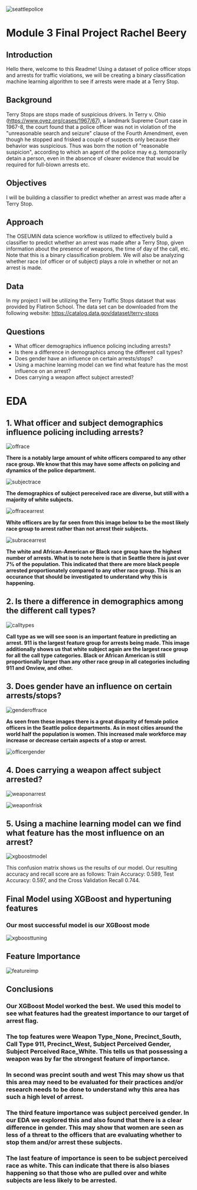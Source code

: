 ![seattlepolice](https://downtownseattle.org/app/uploads/2020/07/Seattle-police-cruiser-4x3-v1-1280x0-c-default.jpg)

# Module 3 Final Project Rachel Beery

## Introduction

Hello there, welcome to this Readme! Using a dataset of police officer stops and arrests for traffic violations, we will be creating a binary classification machine learning algorithm to see if arrests were made at a Terry Stop. 

## Background

Terry Stops are stops made of suspicious drivers. In Terry v. Ohio (https://www.oyez.org/cases/1967/67), a landmark Supreme Court case in 1967-8, the court found that a police officer was not in violation of the "unreasonable search and seizure" clause of the Fourth Amendment, even though he stopped and frisked a couple of suspects only because their behavior was suspicious. Thus was born the notion of "reasonable suspicion", according to which an agent of the police may e.g. temporarily detain a person, even in the absence of clearer evidence that would be required for full-blown arrests etc. 

## Objectives

I will be building a classifier to predict whether an arrest was made after a Terry Stop.

## Approach

The OSEUMiN data science workflow is utilized to effectively build a classifier to predict whether an arrest was made after a Terry Stop, given information about the presence of weapons, the time of day of the call, etc. Note that this is a binary classification problem. We will also be analyzing whether race (of officer or of subject) plays a role in whether or not an arrest is made.

## Data

In my project I will be utilizing the Terry Traffic Stops dataset that was provided by Flatiron School. The data set can be downloaded from the following website: https://catalog.data.gov/dataset/terry-stops
 
## Questions

- What officer demographics influence policing including arrests?
- Is there a difference in demographics among the different call types?
- Does gender have an influence on certain arrests/stops?
- Using a machine learning model can we find what feature has the most influence on an arrest?
- Does carrying a weapon affect subject arrested?

# EDA

## 1. What officer and subject demographics influence policing including arrests?

![offrace](https://github.com/rachelbeery/dsc-mod-3-project-v2-1-onl01-dtsc-ft-070620/blob/master/images/offdemos.png?raw=true)

**There is a notably large amount of white officers compared to any other race group. We know that this may have some affects on policing and dynamics of the police department.** 

![subjectrace](https://github.com/rachelbeery/dsc-mod-3-project-v2-1-onl01-dtsc-ft-070620/blob/master/images/offrace.png?raw=true)

**The demographics of subject pereceived race are diverse, but still with a majority of white subjects.**

![offracearrest](https://github.com/rachelbeery/dsc-mod-3-project-v2-1-onl01-dtsc-ft-070620/blob/master/images/offracearrest.png?raw=true)

**White officers are by far seen from this image below to be the most likely race group to arrest rather than not arrest their subjects.**

![subracearrest](https://github.com/rachelbeery/dsc-mod-3-project-v2-1-onl01-dtsc-ft-070620/blob/master/images/subracearrest.png?raw=true)

**The white and African-American or Black race group have the highest number of arrests. What is to note here is that in Seattle there is just over 7% of the population. This indicated that there are more black people arrested proportionately compared to any other race group. This is an occurance that should be investigated to understand why this is happening.** 


## 2. Is there a difference in demographics among the different call types?

![calltypes](https://github.com/rachelbeery/dsc-mod-3-project-v2-1-onl01-dtsc-ft-070620/blob/master/images/calldemos.png?raw=true)

**Call type as we will see soon is an important feature in predicting an arrest. 911 is the largest feature group for arrests being made. This image additionally shows us that white subject again are the largest race group for all the call type categories. Black or African American is still proportionally larger than any other race group in all categories including 911 and Onview, and other.** 


## 3. Does gender have an influence on certain arrests/stops?

![genderoffrace](https://github.com/rachelbeery/dsc-mod-3-project-v2-1-onl01-dtsc-ft-070620/blob/master/images/genderoffrace.png?raw=true)

**As seen from these images there is a great disparity of female police officers in the Seattle police departments. As in most cities around the world half the population is women. This increased male workforce may increase or decrease certain aspects of a stop or arrest.**

![officergender](https://github.com/rachelbeery/dsc-mod-3-project-v2-1-onl01-dtsc-ft-070620/blob/master/images/officergender.png?raw=true)


## 4. Does carrying a weapon affect subject arrested?

![weaponarrest](https://github.com/rachelbeery/dsc-mod-3-project-v2-1-onl01-dtsc-ft-070620/blob/master/images/weaponarrest.png?raw=true)

![weaponfrisk](https://github.com/rachelbeery/dsc-mod-3-project-v2-1-onl01-dtsc-ft-070620/blob/master/images/weapontypefrisk.png?raw=true)


## 5. Using a machine learning model can we find what feature has the most influence on an arrest?

![xgboostmodel](https://github.com/rachelbeery/dsc-mod-3-project-v2-1-onl01-dtsc-ft-070620/blob/master/images/xgboosttuning.png?raw=true)

This confusion matrix shows us the results of our model. Our resulting accuracy and recall score are as follows: Train Accuracy: 0.589, Test Accuracy: 0.597, and the Cross Validation Recall 0.744. 

## Final Model using XGBoost and hypertuning features

### Our most successful model is our XGBoost mode

![xgboosttuning](https://github.com/rachelbeery/dsc-mod-3-project-v2-1-onl01-dtsc-ft-070620/blob/master/images/xgboosttuning.png?raw=true)

## Feature Importance

![featureimp](https://github.com/rachelbeery/dsc-mod-3-project-v2-1-onl01-dtsc-ft-070620/blob/master/images/featureimportance.png?raw=true)

## Conclusions

### Our XGBoost Model worked the best. We used this model to see what features had the greatest importance to our target of arrest flag. 

### The top features were Weapon Type_None, Precinct_South, Call Type 911, Precinct_West, Subject Perceived Gender, Subject Perceived Race_White. This tells us that possessing a weapon was by far the strongest feature of importance. 

### In second was precint south and west This may show us that this area may need to be evaluated for their practices and/or research needs to be done to understand why this area has such a high level of arrest. 

### The third feature importance was subject perceived gender. In our EDA we explored this and also found that there is a clear difference in gender. This may show that women are seen as less of a threat to the officers that are evaluating whether to stop them and/or arrest these subjects.

### The last feature of importance is seen to be subject perceived race as white. This can indicate that there is also biases happening so that those who are pulled over and white subjects are less likely to be arrested. 
